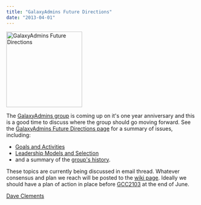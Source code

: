 ```yaml
---
title: "GalaxyAdmins Future Directions"
date: "2013-04-01"
---
```

<div class='right'><a href='/src/community/galaxy-admins/future/index.md'><img src="/src/images/logos/GalaxyAdmins.png" alt="GalaxyAdmins Future Directions" width="200" /></a></div>

The [GalaxyAdmins group](/src/community/galaxy-admins/index.md) is coming up on it's one year anniversary and this is a good time to discuss where the group should go moving forward.  See the [GalaxyAdmins Future Directions page](/src/community/galaxy-admins/future/index.md) for a summary of issues, including:

* [Goals and Activities](/src/community/galaxy-admins/future/index.md#galaxyadmins-goals-and-activities)
* [Leadership Models and Selection](/src/community/galaxy-admins/future/index.md#leadership)
* and a summary of the [group's history](/src/community/galaxy-admins/future/index.md#history).

These topics are currently being discussed in email thread.  Whatever consensus and plan we reach will be posted to the [wiki page](/src/community/galaxy-admins/future/index.md).  Ideally we should have a plan of action in place before [GCC2103](/src/events/gcc2013/index.md) at the end of June.

[Dave Clements](/src/people/dave-clements/index.md)
